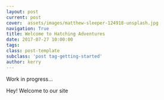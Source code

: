 ```yaml
---
layout: post
current: post
cover:  assets/images/matthew-sleeper-124918-unsplash.jpg
navigation: True
title: Welcome to Hatching Adventures 
date: 2017-07-27 10:00:00
tags: 
class: post-template
subclass: 'post tag-getting-started'
author: kerry
---
```


Work in progress... 

Hey! Welcome to our site
